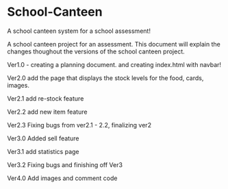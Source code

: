 # School-Canteen
A school canteen system for a school assessment!

A school canteen project for an assessment. This document will explain the changes thoughout the versions of the school canteen project.

Ver1.0 - creating a planning document. and creating index.html with navbar!

Ver2.0 add the page that displays the stock levels for the food, cards, images.

Ver2.1 add re-stock feature

Ver2.2 add new item feature

Ver2.3 Fixing bugs from ver2.1 - 2.2, finalizing ver2

Ver3.0 Added sell feature

Ver3.1 add statistics page

Ver3.2 Fixing bugs and finishing off Ver3

Ver4.0 Add images and comment code
